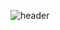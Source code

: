 ![header](https://capsule-render.vercel.app/api?type=cylinder&color=auto&animation=blinking&text=Car%20Price%20Predict)
